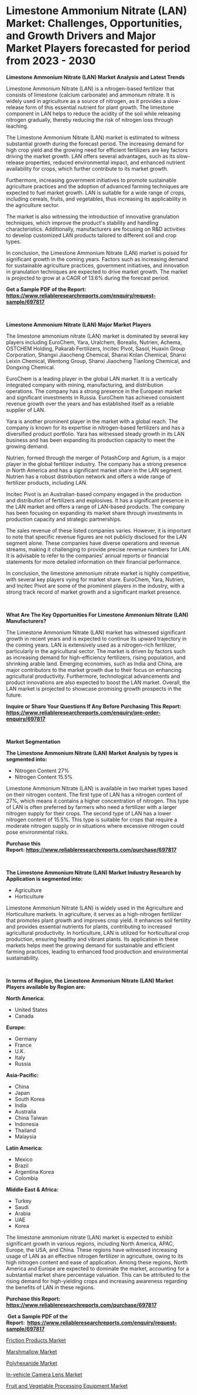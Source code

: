 <p><h1>Limestone Ammonium Nitrate (LAN) Market: Challenges, Opportunities, and Growth Drivers and Major Market Players forecasted for period from 2023 - 2030</h1></p><p><strong>Limestone Ammonium Nitrate (LAN) Market Analysis and Latest Trends</strong></p>
<p><p>Limestone Ammonium Nitrate (LAN) is a nitrogen-based fertilizer that consists of limestone (calcium carbonate) and ammonium nitrate. It is widely used in agriculture as a source of nitrogen, as it provides a slow-release form of this essential nutrient for plant growth. The limestone component in LAN helps to reduce the acidity of the soil while releasing nitrogen gradually, thereby reducing the risk of nitrogen loss through leaching.</p><p>The Limestone Ammonium Nitrate (LAN) market is estimated to witness substantial growth during the forecast period. The increasing demand for high crop yield and the growing need for efficient fertilizers are key factors driving the market growth. LAN offers several advantages, such as its slow-release properties, reduced environmental impact, and enhanced nutrient availability for crops, which further contribute to its market growth.</p><p>Furthermore, increasing government initiatives to promote sustainable agriculture practices and the adoption of advanced farming techniques are expected to fuel market growth. LAN is suitable for a wide range of crops, including cereals, fruits, and vegetables, thus increasing its applicability in the agriculture sector.</p><p>The market is also witnessing the introduction of innovative granulation techniques, which improve the product's stability and handling characteristics. Additionally, manufacturers are focusing on R&D activities to develop customized LAN products tailored to different soil and crop types.</p><p>In conclusion, the Limestone Ammonium Nitrate (LAN) market is poised for significant growth in the coming years. Factors such as increasing demand for sustainable agriculture practices, government initiatives, and innovation in granulation techniques are expected to drive market growth. The market is projected to grow at a CAGR of 13.6% during the forecast period.</p></p>
<p><strong>Get a Sample PDF of the Report:&nbsp; <a href="https://www.reliableresearchreports.com/enquiry/request-sample/697817">https://www.reliableresearchreports.com/enquiry/request-sample/697817</a></strong></p>
<p>&nbsp;</p>
<p><strong>Limestone Ammonium Nitrate (LAN) Major Market Players</strong></p>
<p><p>The limestone ammonium nitrate (LAN) market is dominated by several key players including EuroChem, Yara, Uralchem, Borealis, Nutrien, Achema, OSTCHEM Holding, Pakarab Fertilizers, Incitec Pivot, Sasol, Huaxin Group Corporation, Shangxi Jiaocheng Chemical, Shanxi Knlan Chemical, Shanxi Leixin Chemical, Wentong Group, Shanxi Jiaocheng Tianlong Chemical, and Dongxing Chemical. </p><p>EuroChem is a leading player in the global LAN market. It is a vertically integrated company with mining, manufacturing, and distribution operations. The company has a strong presence in the European market and significant investments in Russia. EuroChem has achieved consistent revenue growth over the years and has established itself as a reliable supplier of LAN.</p><p>Yara is another prominent player in the market with a global reach. The company is known for its expertise in nitrogen-based fertilizers and has a diversified product portfolio. Yara has witnessed steady growth in its LAN business and has been expanding its production capacity to meet the growing demand.</p><p>Nutrien, formed through the merger of PotashCorp and Agrium, is a major player in the global fertilizer industry. The company has a strong presence in North America and has a significant market share in the LAN segment. Nutrien has a robust distribution network and offers a wide range of fertilizer products, including LAN.</p><p>Incitec Pivot is an Australian-based company engaged in the production and distribution of fertilizers and explosives. It has a significant presence in the LAN market and offers a range of LAN-based products. The company has been focusing on expanding its market share through investments in production capacity and strategic partnerships.</p><p>The sales revenue of these listed companies varies. However, it is important to note that specific revenue figures are not publicly disclosed for the LAN segment alone. These companies have diverse operations and revenue streams, making it challenging to provide precise revenue numbers for LAN. It is advisable to refer to the companies' annual reports or financial statements for more detailed information on their financial performance.</p><p>In conclusion, the limestone ammonium nitrate market is highly competitive, with several key players vying for market share. EuroChem, Yara, Nutrien, and Incitec Pivot are some of the prominent players in the industry, with a strong track record of market growth and a significant market presence.</p></p>
<p>&nbsp;</p>
<p><strong>What Are The Key Opportunities For Limestone Ammonium Nitrate (LAN) Manufacturers?</strong></p>
<p><p>The Limestone Ammonium Nitrate (LAN) market has witnessed significant growth in recent years and is expected to continue its upward trajectory in the coming years. LAN is extensively used as a nitrogen-rich fertilizer, particularly in the agricultural sector. The market is driven by factors such as increasing demand for high-efficiency fertilizers, rising population, and shrinking arable land. Emerging economies, such as India and China, are major contributors to the market growth due to their focus on enhancing agricultural productivity. Furthermore, technological advancements and product innovations are also expected to boost the LAN market. Overall, the LAN market is projected to showcase promising growth prospects in the future.</p></p>
<p><strong>Inquire or Share Your Questions If Any Before Purchasing This Report: <a href="https://www.reliableresearchreports.com/enquiry/pre-order-enquiry/697817">https://www.reliableresearchreports.com/enquiry/pre-order-enquiry/697817</a></strong></p>
<p>&nbsp;</p>
<p><strong>Market Segmentation</strong></p>
<p><strong>The Limestone Ammonium Nitrate (LAN) Market Analysis by types is segmented into:</strong></p>
<p><ul><li>Nitrogen Content 27%</li><li>Nitrogen Content 15.5%</li></ul></p>
<p><p>Limestone Ammonium Nitrate (LAN) is available in two market types based on their nitrogen content. The first type of LAN has a nitrogen content of 27%, which means it contains a higher concentration of nitrogen. This type of LAN is often preferred by farmers who need a fertilizer with a larger nitrogen supply for their crops. The second type of LAN has a lower nitrogen content of 15.5%. This type is suitable for crops that require a moderate nitrogen supply or in situations where excessive nitrogen could pose environmental risks.</p></p>
<p><strong>Purchase this Report:&nbsp;<a href="https://www.reliableresearchreports.com/purchase/697817">https://www.reliableresearchreports.com/purchase/697817</a></strong></p>
<p>&nbsp;</p>
<p><strong>The Limestone Ammonium Nitrate (LAN) Market Industry Research by Application is segmented into:</strong></p>
<p><ul><li>Agriculture</li><li>Horticulture</li></ul></p>
<p><p>Limestone Ammonium Nitrate (LAN) is widely used in the Agriculture and Horticulture markets. In agriculture, it serves as a high-nitrogen fertilizer that promotes plant growth and improves crop yield. It enhances soil fertility and provides essential nutrients for plants, contributing to increased agricultural productivity. In horticulture, LAN is utilized for horticultural crop production, ensuring healthy and vibrant plants. Its application in these markets helps meet the growing demand for sustainable and efficient farming practices, leading to enhanced food production and environmental sustainability.</p></p>
<p>&nbsp;</p>
<p><strong>In terms of Region, the Limestone Ammonium Nitrate (LAN) Market Players available by Region are:</strong></p>
<p>
    <p> <strong> North America: </strong>
        <ul>
            <li>United States</li>
            <li>Canada</li>
        </ul>
        </p> 
    <p> <strong> Europe: </strong>
        <ul>
            <li>Germany</li>
            <li>France</li>
            <li>U.K.</li>
            <li>Italy</li>
            <li>Russia</li>
        </ul>
        </p> 
    <p> <strong> Asia-Pacific: </strong>
        <ul>
            <li>China</li>
            <li>Japan</li>
            <li>South Korea</li>
            <li>India</li>
            <li>Australia</li>
            <li>China Taiwan</li>
            <li>Indonesia</li>
            <li>Thailand</li>
            <li>Malaysia</li>
        </ul>
        </p> 
    <p> <strong> Latin America: </strong>
        <ul>
            <li>Mexico</li>
            <li>Brazil</li>
            <li>Argentina Korea</li>
            <li>Colombia</li>
        </ul>
        </p> 
    <p> <strong> Middle East & Africa: </strong>
        <ul>
            <li>Turkey</li>
            <li>Saudi</li>
            <li>Arabia</li>
            <li>UAE</li>
            <li>Korea</li>
        </ul>
    </p>
    </p>
<p><p>The limestone ammonium nitrate (LAN) market is expected to exhibit significant growth in various regions, including North America, APAC, Europe, the USA, and China. These regions have witnessed increasing usage of LAN as an effective nitrogen fertilizer in agriculture, owing to its high nitrogen content and ease of application. Among these regions, North America and Europe are expected to dominate the market, accounting for a substantial market share percentage valuation. This can be attributed to the rising demand for high-yielding crops and increasing awareness regarding the benefits of LAN in these regions.</p></p>
<p><strong>Purchase this Report: <a href="https://www.reliableresearchreports.com/purchase/697817">https://www.reliableresearchreports.com/purchase/697817</a></strong></p>
<p>&nbsp;<strong>Get a Sample PDF of the Report:&nbsp;&nbsp;<a href="https://www.reliableresearchreports.com/enquiry/request-sample/697817">https://www.reliableresearchreports.com/enquiry/request-sample/697817</a></strong></p>
<p><strong></strong></p>
<p><p><a href="https://www.linkedin.com/pulse/friction-products-market-research-report-unlocks-analysis-v5aae/">Friction Products Market</a></p><p><a href="https://medium.com/@cleogerhold/marshmallow-market-size-growth-forecast-2023-2030-6d67b5e268ca">Marshmallow Market</a></p><p><a href="https://medium.com/@jeremybates83/polyhexanide-market-size-growth-forecast-2023-2030-4f273fff2649">Polyhexanide Market</a></p><p><a href="https://github.com/kuntayevaz/Market-Research-Report-List-1/blob/main/in-vehicle-camera-lens-market.md">In-vehicle Camera Lens Market</a></p><p><a href="https://www.linkedin.com/pulse/decoding-fruit-vegetable-processing-equipment-market-deep-1iyae/">Fruit and Vegetable Processing Equipment Market</a></p></p>